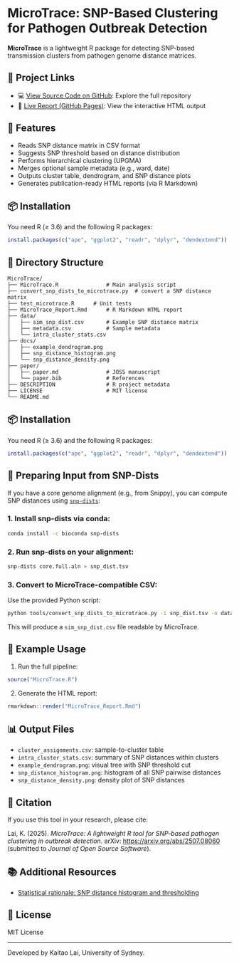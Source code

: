 # MicroTrace: SNP-Based Clustering for Pathogen Outbreak Detection

**MicroTrace** is a lightweight R package for detecting SNP-based transmission clusters from pathogen genome distance matrices.

## 📄 Project Links
- 💻 [View Source Code on GitHub](https://github.com/biosciences/MicroTrace): Explore the full repository
- 🧬 [Live Report (GitHub Pages)](https://biosciences.github.io/MicroTrace/MicroTrace_Report.html): View the interactive HTML output

## 🚀 Features
- Reads SNP distance matrix in CSV format
- Suggests SNP threshold based on distance distribution
- Performs hierarchical clustering (UPGMA)
- Merges optional sample metadata (e.g., ward, date)
- Outputs cluster table, dendrogram, and SNP distance plots
- Generates publication-ready HTML reports (via R Markdown)

## 📦 Installation
You need R (≥ 3.6) and the following R packages:

```r
install.packages(c("ape", "ggplot2", "readr", "dplyr", "dendextend"))
```

## 📂 Directory Structure
```
MicroTrace/
├── MicroTrace.R               # Main analysis script
├── convert_snp_dists_to_microtrace.py  # convert a SNP distance matrix
├── test_microtrace.R      # Unit tests
├── MicroTrace_Report.Rmd      # R Markdown HTML report
├── data/
│   ├── sim_snp_dist.csv       # Example SNP distance matrix
│   ├── metadata.csv           # Sample metadata
│   └── intra_cluster_stats.csv
├── docs/
│   ├── example_dendrogram.png
│   ├── snp_distance_histogram.png
│   └── snp_distance_density.png
├── paper/
│   ├── paper.md               # JOSS manuscript
│   └── paper.bib              # References
├── DESCRIPTION                # R project metadata
├── LICENSE                    # MIT license
└── README.md
```
## 📦 Installation
You need R (≥ 3.6) and the following R packages:

```r
install.packages(c("ape", "ggplot2", "readr", "dplyr", "dendextend"))
```

## 🧬 Preparing Input from SNP-Dists

If you have a core genome alignment (e.g., from Snippy), you can compute SNP distances using [`snp-dists`](https://github.com/tseemann/snp-dists):

### 1. Install snp-dists via conda:
```bash
conda install -c bioconda snp-dists
```

### 2. Run snp-dists on your alignment:
```bash
snp-dists core.full.aln > snp_dist.tsv
```

### 3. Convert to MicroTrace-compatible CSV:
Use the provided Python script:
```bash
python tools/convert_snp_dists_to_microtrace.py -i snp_dist.tsv -o data/sim_snp_dist.csv
```

This will produce a `sim_snp_dist.csv` file readable by MicroTrace.

## 🧪 Example Usage

1. Run the full pipeline:

```r
source("MicroTrace.R")
```

2. Generate the HTML report:

```r
rmarkdown::render("MicroTrace_Report.Rmd")
```

## 📊 Output Files
- `cluster_assignments.csv`: sample-to-cluster table
- `intra_cluster_stats.csv`: summary of SNP distances within clusters
- `example_dendrogram.png`: visual tree with SNP threshold cut
- `snp_distance_histogram.png`: histogram of all SNP pairwise distances
- `snp_distance_density.png`: density plot of SNP distances

## 📝 Citation
If you use this tool in your research, please cite:

Lai, K. (2025). *MicroTrace: A lightweight R tool for SNP-based pathogen clustering in outbreak detection*. arXiv: https://arxiv.org/abs/2507.08060 (submitted to *Journal of Open Source Software*).

## 📚 Additional Resources

- [Statistical rationale: SNP distance histogram and thresholding](docs/snp_distance_analysis.md)

## 📜 License
MIT License

---

Developed by Kaitao Lai, University of Sydney.
